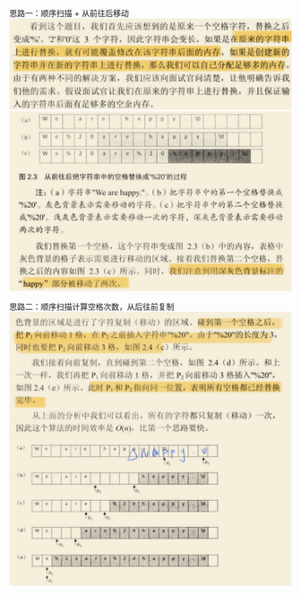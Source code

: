 思路一：顺序扫描 + 从前往后移动
![img_1.png](img_1.png)
![img_2.png](img_2.png)



思路二：顺序扫描计算空格次数，从后往前复制
![img_3.png](img_3.png)